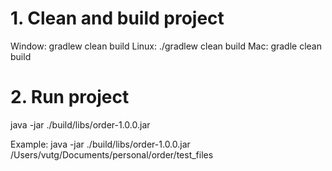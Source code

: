 # 1. Clean and build project
Window: gradlew clean build
Linux: ./gradlew clean build
Mac: gradle clean build

# 2. Run project
java -jar ./build/libs/order-1.0.0.jar <input-folder>

Example: java -jar ./build/libs/order-1.0.0.jar /Users/vutg/Documents/personal/order/test_files